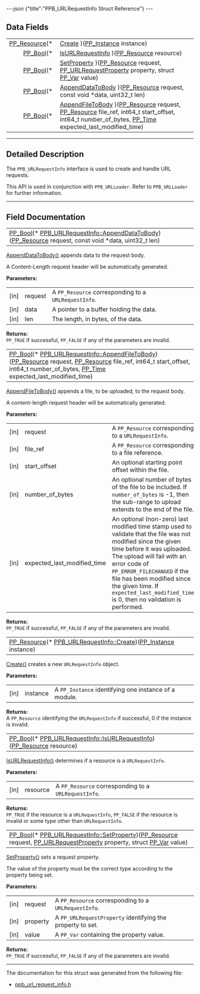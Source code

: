 ---json {"title":"PPB\_URLRequestInfo Struct Reference"} ---

Data Fields
-----------

<table><tbody><tr class="odd"><td style="text-align: right;"><a href="/docs/native-client/pepper_dev/c/group___typedefs#gafdc3895ee80f4750d0d95ae1b677e9b7" class="el">PP_Resource</a>(* </td><td><a href="/docs/native-client/pepper_dev/c/struct_p_p_b___u_r_l_request_info__1__0#af46135ad86d3444f19a8aa30dd5cd202" class="el">Create</a> )(<a href="/docs/native-client/pepper_dev/c/group___typedefs#ga89b662403e6a687bb914b80114c0d19d" class="el">PP_Instance</a> instance)</td></tr><tr class="even"><td style="text-align: right;"><a href="/docs/native-client/pepper_dev/c/group___enums#ga4f272d99be14aacafe08dfd4ef830918" class="el">PP_Bool</a>(* </td><td><a href="/docs/native-client/pepper_dev/c/struct_p_p_b___u_r_l_request_info__1__0#ab23f1a2c86c64b64e806ba85cc5d1817" class="el">IsURLRequestInfo</a> )(<a href="/docs/native-client/pepper_dev/c/group___typedefs#gafdc3895ee80f4750d0d95ae1b677e9b7" class="el">PP_Resource</a> resource)</td></tr><tr class="odd"><td style="text-align: right;"><a href="/docs/native-client/pepper_dev/c/group___enums#ga4f272d99be14aacafe08dfd4ef830918" class="el">PP_Bool</a>(* </td><td><a href="/docs/native-client/pepper_dev/c/struct_p_p_b___u_r_l_request_info__1__0#a47e9163b0ee627496a249171dc5c53be" class="el">SetProperty</a> )(<a href="/docs/native-client/pepper_dev/c/group___typedefs#gafdc3895ee80f4750d0d95ae1b677e9b7" class="el">PP_Resource</a> request, <a href="/docs/native-client/pepper_dev/c/group___enums#ga41975630f0a4c49e47d4a21754f8402d" class="el">PP_URLRequestProperty</a> property, struct <a href="/docs/native-client/pepper_dev/c/struct_p_p___var/" class="el">PP_Var</a> value)</td></tr><tr class="even"><td style="text-align: right;"><a href="/docs/native-client/pepper_dev/c/group___enums#ga4f272d99be14aacafe08dfd4ef830918" class="el">PP_Bool</a>(* </td><td><a href="/docs/native-client/pepper_dev/c/struct_p_p_b___u_r_l_request_info__1__0#ac27a819ffd3ac75686e436f09c8c0ac1" class="el">AppendDataToBody</a> )(<a href="/docs/native-client/pepper_dev/c/group___typedefs#gafdc3895ee80f4750d0d95ae1b677e9b7" class="el">PP_Resource</a> request, const void *data, uint32_t len)</td></tr><tr class="odd"><td style="text-align: right;"><a href="/docs/native-client/pepper_dev/c/group___enums#ga4f272d99be14aacafe08dfd4ef830918" class="el">PP_Bool</a>(* </td><td><a href="/docs/native-client/pepper_dev/c/struct_p_p_b___u_r_l_request_info__1__0#af6edaa0b0f19cb902e5e1d8b3ad2a43b" class="el">AppendFileToBody</a> )(<a href="/docs/native-client/pepper_dev/c/group___typedefs#gafdc3895ee80f4750d0d95ae1b677e9b7" class="el">PP_Resource</a> request, <a href="/docs/native-client/pepper_dev/c/group___typedefs#gafdc3895ee80f4750d0d95ae1b677e9b7" class="el">PP_Resource</a> file_ref, int64_t start_offset, int64_t number_of_bytes, <a href="/docs/native-client/pepper_dev/c/group___typedefs#ga537b277d2116e42b6acfe9323d40e1a0" class="el">PP_Time</a> expected_last_modified_time)</td></tr></tbody></table>

------------------------------------------------------------------------

<span id="details" class="anchor" style="margin: 0;"></span>

Detailed Description
--------------------

The `PPB_URLRequestInfo` interface is used to create and handle URL requests.

This API is used in conjunction with `PPB_URLLoader`. Refer to `PPB_URLLoader` for further information.

------------------------------------------------------------------------

Field Documentation
-------------------

<span id="ac27a819ffd3ac75686e436f09c8c0ac1" class="anchor" style="margin: 0;"></span>

<table><tbody><tr class="odd"><td><a href="/docs/native-client/pepper_dev/c/group___enums#ga4f272d99be14aacafe08dfd4ef830918" class="el">PP_Bool</a>(* <a href="/docs/native-client/pepper_dev/c/struct_p_p_b___u_r_l_request_info__1__0#ac27a819ffd3ac75686e436f09c8c0ac1" class="el">PPB_URLRequestInfo::AppendDataToBody</a>)(<a href="/docs/native-client/pepper_dev/c/group___typedefs#gafdc3895ee80f4750d0d95ae1b677e9b7" class="el">PP_Resource</a> request, const void *data, uint32_t len)</td></tr></tbody></table>

<a href="/docs/native-client/pepper_dev/c/struct_p_p_b___u_r_l_request_info__1__0#ac27a819ffd3ac75686e436f09c8c0ac1" class="el" title="AppendDataToBody() appends data to the request body.">AppendDataToBody()</a> appends data to the request body.

A Content-Length request header will be automatically generated.

**Parameters:**  
<table><tbody><tr class="odd"><td>[in]</td><td>request</td><td>A <code>PP_Resource</code> corresponding to a <code>URLRequestInfo</code>.</td></tr><tr class="even"><td>[in]</td><td>data</td><td>A pointer to a buffer holding the data.</td></tr><tr class="odd"><td>[in]</td><td>len</td><td>The length, in bytes, of the data.</td></tr></tbody></table>

<!-- -->

**Returns:**  
`PP_TRUE` if successful, `PP_FALSE` if any of the parameters are invalid.

<span id="af6edaa0b0f19cb902e5e1d8b3ad2a43b" class="anchor" style="margin: 0;"></span>

<table><tbody><tr class="odd"><td><a href="/docs/native-client/pepper_dev/c/group___enums#ga4f272d99be14aacafe08dfd4ef830918" class="el">PP_Bool</a>(* <a href="/docs/native-client/pepper_dev/c/struct_p_p_b___u_r_l_request_info__1__0#af6edaa0b0f19cb902e5e1d8b3ad2a43b" class="el">PPB_URLRequestInfo::AppendFileToBody</a>)(<a href="/docs/native-client/pepper_dev/c/group___typedefs#gafdc3895ee80f4750d0d95ae1b677e9b7" class="el">PP_Resource</a> request, <a href="/docs/native-client/pepper_dev/c/group___typedefs#gafdc3895ee80f4750d0d95ae1b677e9b7" class="el">PP_Resource</a> file_ref, int64_t start_offset, int64_t number_of_bytes, <a href="/docs/native-client/pepper_dev/c/group___typedefs#ga537b277d2116e42b6acfe9323d40e1a0" class="el">PP_Time</a> expected_last_modified_time)</td></tr></tbody></table>

<a href="/docs/native-client/pepper_dev/c/struct_p_p_b___u_r_l_request_info__1__0#af6edaa0b0f19cb902e5e1d8b3ad2a43b" class="el" title="AppendFileToBody() appends a file, to be uploaded, to the request body.">AppendFileToBody()</a> appends a file, to be uploaded, to the request body.

A content-length request header will be automatically generated.

**Parameters:**  
<table><tbody><tr class="odd"><td>[in]</td><td>request</td><td>A <code>PP_Resource</code> corresponding to a <code>URLRequestInfo</code>.</td></tr><tr class="even"><td>[in]</td><td>file_ref</td><td>A <code>PP_Resource</code> corresponding to a file reference.</td></tr><tr class="odd"><td>[in]</td><td>start_offset</td><td>An optional starting point offset within the file.</td></tr><tr class="even"><td>[in]</td><td>number_of_bytes</td><td>An optional number of bytes of the file to be included. If <code>number_of_bytes</code> is -1, then the sub-range to upload extends to the end of the file.</td></tr><tr class="odd"><td>[in]</td><td>expected_last_modified_time</td><td>An optional (non-zero) last modified time stamp used to validate that the file was not modified since the given time before it was uploaded. The upload will fail with an error code of <code>PP_ERROR_FILECHANGED</code> if the file has been modified since the given time. If <code>expected_last_modified_time</code> is 0, then no validation is performed.</td></tr></tbody></table>

<!-- -->

**Returns:**  
`PP_TRUE` if successful, `PP_FALSE` if any of the parameters are invalid.

<span id="af46135ad86d3444f19a8aa30dd5cd202" class="anchor" style="margin: 0;"></span>

<table><tbody><tr class="odd"><td><a href="/docs/native-client/pepper_dev/c/group___typedefs#gafdc3895ee80f4750d0d95ae1b677e9b7" class="el">PP_Resource</a>(* <a href="/docs/native-client/pepper_dev/c/struct_p_p_b___u_r_l_request_info__1__0#af46135ad86d3444f19a8aa30dd5cd202" class="el">PPB_URLRequestInfo::Create</a>)(<a href="/docs/native-client/pepper_dev/c/group___typedefs#ga89b662403e6a687bb914b80114c0d19d" class="el">PP_Instance</a> instance)</td></tr></tbody></table>

<a href="/docs/native-client/pepper_dev/c/struct_p_p_b___u_r_l_request_info__1__0#af46135ad86d3444f19a8aa30dd5cd202" class="el" title="Create() creates a new URLRequestInfo object.">Create()</a> creates a new `URLRequestInfo` object.

**Parameters:**  
<table><tbody><tr class="odd"><td>[in]</td><td>instance</td><td>A <code>PP_Instance</code> identifying one instance of a module.</td></tr></tbody></table>

<!-- -->

**Returns:**  
A `PP_Resource` identifying the `URLRequestInfo` if successful, 0 if the instance is invalid.

<span id="ab23f1a2c86c64b64e806ba85cc5d1817" class="anchor" style="margin: 0;"></span>

<table><tbody><tr class="odd"><td><a href="/docs/native-client/pepper_dev/c/group___enums#ga4f272d99be14aacafe08dfd4ef830918" class="el">PP_Bool</a>(* <a href="/docs/native-client/pepper_dev/c/struct_p_p_b___u_r_l_request_info__1__0#ab23f1a2c86c64b64e806ba85cc5d1817" class="el">PPB_URLRequestInfo::IsURLRequestInfo</a>)(<a href="/docs/native-client/pepper_dev/c/group___typedefs#gafdc3895ee80f4750d0d95ae1b677e9b7" class="el">PP_Resource</a> resource)</td></tr></tbody></table>

<a href="/docs/native-client/pepper_dev/c/struct_p_p_b___u_r_l_request_info__1__0#ab23f1a2c86c64b64e806ba85cc5d1817" class="el" title="IsURLRequestInfo() determines if a resource is a URLRequestInfo.">IsURLRequestInfo()</a> determines if a resource is a `URLRequestInfo`.

**Parameters:**  
<table><tbody><tr class="odd"><td>[in]</td><td>resource</td><td>A <code>PP_Resource</code> corresponding to a <code>URLRequestInfo</code>.</td></tr></tbody></table>

<!-- -->

**Returns:**  
`PP_TRUE` if the resource is a `URLRequestInfo`, `PP_FALSE` if the resource is invalid or some type other than `URLRequestInfo`.

<span id="a47e9163b0ee627496a249171dc5c53be" class="anchor" style="margin: 0;"></span>

<table><tbody><tr class="odd"><td><a href="/docs/native-client/pepper_dev/c/group___enums#ga4f272d99be14aacafe08dfd4ef830918" class="el">PP_Bool</a>(* <a href="/docs/native-client/pepper_dev/c/struct_p_p_b___u_r_l_request_info__1__0#a47e9163b0ee627496a249171dc5c53be" class="el">PPB_URLRequestInfo::SetProperty</a>)(<a href="/docs/native-client/pepper_dev/c/group___typedefs#gafdc3895ee80f4750d0d95ae1b677e9b7" class="el">PP_Resource</a> request, <a href="/docs/native-client/pepper_dev/c/group___enums#ga41975630f0a4c49e47d4a21754f8402d" class="el">PP_URLRequestProperty</a> property, struct <a href="/docs/native-client/pepper_dev/c/struct_p_p___var/" class="el">PP_Var</a> value)</td></tr></tbody></table>

<a href="/docs/native-client/pepper_dev/c/struct_p_p_b___u_r_l_request_info__1__0#a47e9163b0ee627496a249171dc5c53be" class="el" title="SetProperty() sets a request property.">SetProperty()</a> sets a request property.

The value of the property must be the correct type according to the property being set.

**Parameters:**  
<table><tbody><tr class="odd"><td>[in]</td><td>request</td><td>A <code>PP_Resource</code> corresponding to a <code>URLRequestInfo</code>.</td></tr><tr class="even"><td>[in]</td><td>property</td><td>A <code>PP_URLRequestProperty</code> identifying the property to set.</td></tr><tr class="odd"><td>[in]</td><td>value</td><td>A <code>PP_Var</code> containing the property value.</td></tr></tbody></table>

<!-- -->

**Returns:**  
`PP_TRUE` if successful, `PP_FALSE` if any of the parameters are invalid.

------------------------------------------------------------------------

The documentation for this struct was generated from the following file:

-   <a href="/docs/native-client/pepper_dev/c/ppb__url__request__info_8h/" class="el">ppb_url_request_info.h</a>
